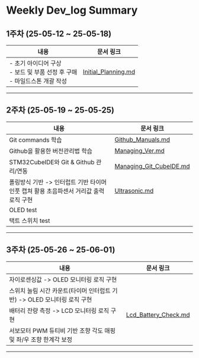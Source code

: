 # Weekly Dev_log Summary 

## 1주차 (25-05-12 ~ 25-05-18) 
|내용|문서 링크|
|---|---|
|- 초기 아이디어 구상<br>- 보드 및 부품 선정 후 구매<br>- 마일드스톤 개괄 작성|[Initial_Planning.md](./Initial_Planning.md)|
---
## 2주차 (25-05-19 ~ 25-05-25)
|내용|문서 링크|
|---|---|
|Git commands 학습|[Github_Manuals.md](./Github_Manuals.md)|
|Github을 활용한 버전관리법 학습|[Managing_Ver.md](./Managing_Ver.md)|
|STM32CubeIDE와 Git & Github 관리/연동|[Managing_Git_CubeIDE.md](./Managing_Git_CubeIDE.md)|
| 폴링방식 기반 -> 인터럽트 기반 타이머 인풋 캡쳐 활용 초음파센서 거리값 출력 로직 구현 |[Ultrasonic.md](./Ultrasonic.md)|
|OLED test||
|택트 스위치 test||
---
## 3주차 (25-05-26 ~ 25-06-01)
|내용|문서 링크|
|---|---|
|자이로센싱값 -> OLED 모니터링 로직 구현||
|스위치 눌림 시간 카운트(타이머 인터럽트 기반) -> OLED 모니터링 로직 구현||
|배터리 잔량 측정 -> LCD 모니터링 로직 구현|[Lcd_Battery_Check.md](./Lcd_Battery_Check.md)| 
|서보모터 PWM 듀티비 기반 조향 각도 매핑 및 좌/우 조향 한계각 보정||
---
